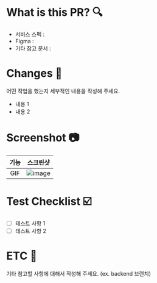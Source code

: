 # What is this PR? 🔍

- 서비스 스펙 :
- Figma :
- 기타 참고 문서 :

# Changes 📝

어떤 작업을 했는지 세부적인 내용을 작성해 주세요.

- 내용 1
- 내용 2

# Screenshot 📷

| 기능 |                                                    스크린샷                                                     |
| :--: | :-------------------------------------------------------------------------------------------------------------: |
| GIF  | ![image](https://user-images.githubusercontent.com/57790541/178934317-c2df6a82-055d-4830-860c-04dbd5faa001.gif) |

# Test Checklist ☑️

- [ ] 테스트 사항 1
- [ ] 테스트 사항 2

# ETC 📎

기타 참고할 사항에 대해서 작성해 주세요. (ex. backend 브랜치)
